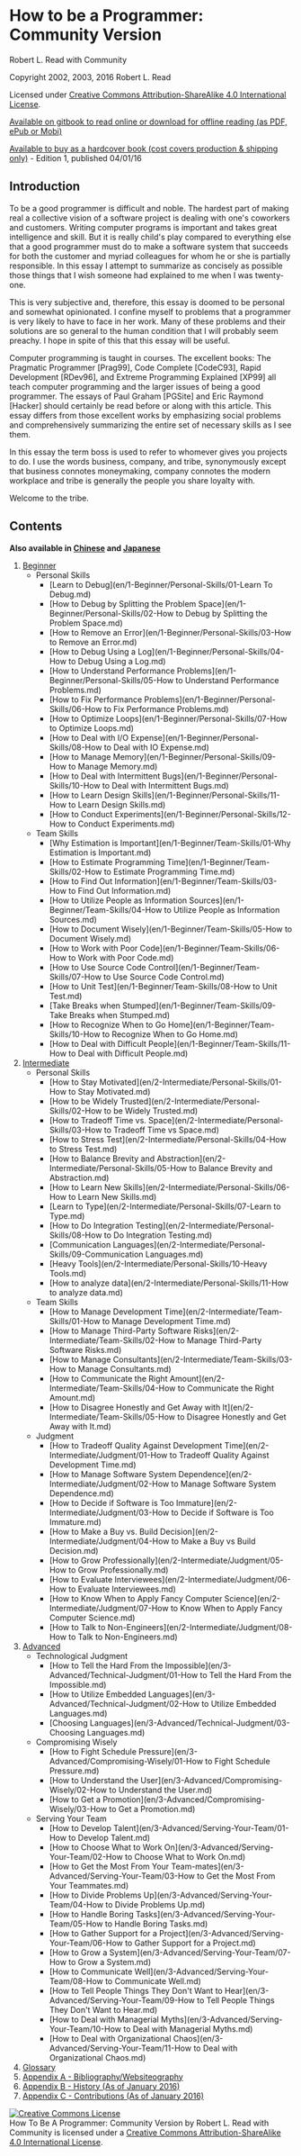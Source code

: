 # How to be a Programmer: Community Version
[//]: # (Version:1.1.0)
Robert L. Read with Community

Copyright 2002, 2003, 2016 Robert L. Read

Licensed under [Creative Commons Attribution-ShareAlike 4.0 International License](http://creativecommons.org/licenses/by-sa/4.0/).

[Available on gitbook to read online or download for offline reading (as PDF, ePub or Mobi)](https://www.gitbook.com/book/braydie/how-to-be-a-programmer/details)

[Available to buy as a hardcover book (cost covers production & shipping only)](http://www.blurb.com/b/6999069-how-to-be-a-programmer) - Edition 1, published 04/01/16

## Introduction
To be a good programmer is difficult and noble. The hardest part of making real a collective vision of a software project is dealing with one's coworkers and customers. Writing computer programs is important and takes great intelligence and skill. But it is really child's play compared to everything else that a good programmer must do to make a software system that succeeds for both the customer and myriad colleagues for whom he or she is partially responsible. In this essay I attempt to summarize as concisely as possible those things that I wish someone had explained to me when I was twenty-one.

This is very subjective and, therefore, this essay is doomed to be personal and somewhat opinionated. I confine myself to problems that a programmer is very likely to have to face in her work. Many of these problems and their solutions are so general to the human condition that I will probably seem preachy. I hope in spite of this that this essay will be useful.

Computer programming is taught in courses. The excellent books: The Pragmatic Programmer [Prag99], Code Complete [CodeC93], Rapid Development [RDev96], and Extreme Programming Explained [XP99] all teach computer programming and the larger issues of being a good programmer. The essays of Paul Graham [PGSite] and Eric Raymond [Hacker] should certainly be read before or along with this article. This essay differs from those excellent works by emphasizing social problems and comprehensively summarizing the entire set of necessary skills as I see them.

In this essay the term boss is used to refer to whomever gives you projects to do. I use the words business, company, and tribe, synonymously except that business connotes moneymaking, company connotes the modern workplace and tribe is generally the people you share loyalty with.

Welcome to the tribe.

## Contents

**Also available in [Chinese](zh/README.md) and [Japanese](jp/README.md)**

1. [Beginner](en/1-Beginner)
	- Personal Skills
		- [Learn to Debug](en/1-Beginner/Personal-Skills/01-Learn To Debug.md)
		- [How to Debug by Splitting the Problem Space](en/1-Beginner/Personal-Skills/02-How to Debug by Splitting the Problem Space.md)
		- [How to Remove an Error](en/1-Beginner/Personal-Skills/03-How to Remove an Error.md)
		- [How to Debug Using a Log](en/1-Beginner/Personal-Skills/04-How to Debug Using a Log.md)
		- [How to Understand Performance Problems](en/1-Beginner/Personal-Skills/05-How to Understand Performance Problems.md)
		- [How to Fix Performance Problems](en/1-Beginner/Personal-Skills/06-How to Fix Performance Problems.md)
		- [How to Optimize Loops](en/1-Beginner/Personal-Skills/07-How to Optimize Loops.md)
		- [How to Deal with I/O Expense](en/1-Beginner/Personal-Skills/08-How to Deal with IO Expense.md)
		- [How to Manage Memory](en/1-Beginner/Personal-Skills/09-How to Manage Memory.md)
		- [How to Deal with Intermittent Bugs](en/1-Beginner/Personal-Skills/10-How to Deal with Intermittent Bugs.md)
		- [How to Learn Design Skills](en/1-Beginner/Personal-Skills/11-How to Learn Design Skills.md)
		- [How to Conduct Experiments](en/1-Beginner/Personal-Skills/12-How to Conduct Experiments.md)
	- Team Skills
		- [Why Estimation is Important](en/1-Beginner/Team-Skills/01-Why Estimation is Important.md)
		- [How to Estimate Programming Time](en/1-Beginner/Team-Skills/02-How to Estimate Programming Time.md)
		- [How to Find Out Information](en/1-Beginner/Team-Skills/03-How to Find Out Information.md)
		- [How to Utilize People as Information Sources](en/1-Beginner/Team-Skills/04-How to Utilize People as Information Sources.md)
		- [How to Document Wisely](en/1-Beginner/Team-Skills/05-How to Document Wisely.md)
		- [How to Work with Poor Code](en/1-Beginner/Team-Skills/06-How to Work with Poor Code.md)
		- [How to Use Source Code Control](en/1-Beginner/Team-Skills/07-How to Use Source Code Control.md)
		- [How to Unit Test](en/1-Beginner/Team-Skills/08-How to Unit Test.md)
		- [Take Breaks when Stumped](en/1-Beginner/Team-Skills/09-Take Breaks when Stumped.md)
		- [How to Recognize When to Go Home](en/1-Beginner/Team-Skills/10-How to Recognize When to Go Home.md)
		- [How to Deal with Difficult People](en/1-Beginner/Team-Skills/11-How to Deal with Difficult People.md)
2. [Intermediate](en/2-Intermediate)
	- Personal Skills
		- [How to Stay Motivated](en/2-Intermediate/Personal-Skills/01-How to Stay Motivated.md)
		- [How to be Widely Trusted](en/2-Intermediate/Personal-Skills/02-How to be Widely Trusted.md)
		- [How to Tradeoff Time vs. Space](en/2-Intermediate/Personal-Skills/03-How to Tradeoff Time vs Space.md)
		- [How to Stress Test](en/2-Intermediate/Personal-Skills/04-How to Stress Test.md)
		- [How to Balance Brevity and Abstraction](en/2-Intermediate/Personal-Skills/05-How to Balance Brevity and Abstraction.md)
		- [How to Learn New Skills](en/2-Intermediate/Personal-Skills/06-How to Learn New Skills.md)
		- [Learn to Type](en/2-Intermediate/Personal-Skills/07-Learn to Type.md)
		- [How to Do Integration Testing](en/2-Intermediate/Personal-Skills/08-How to Do Integration Testing.md)
		- [Communication Languages](en/2-Intermediate/Personal-Skills/09-Communication Languages.md)
		- [Heavy Tools](en/2-Intermediate/Personal-Skills/10-Heavy Tools.md)
		- [How to analyze data](en/2-Intermediate/Personal-Skills/11-How to analyze data.md)
	- Team Skills
		- [How to Manage Development Time](en/2-Intermediate/Team-Skills/01-How to Manage Development Time.md)
		- [How to Manage Third-Party Software Risks](en/2-Intermediate/Team-Skills/02-How to Manage Third-Party Software Risks.md)
		- [How to Manage Consultants](en/2-Intermediate/Team-Skills/03-How to Manage Consultants.md)
		- [How to Communicate the Right Amount](en/2-Intermediate/Team-Skills/04-How to Communicate the Right Amount.md)
		- [How to Disagree Honestly and Get Away with It](en/2-Intermediate/Team-Skills/05-How to Disagree Honestly and Get Away with It.md)
	- Judgment
		- [How to Tradeoff Quality Against Development Time](en/2-Intermediate/Judgment/01-How to Tradeoff Quality Against Development Time.md)
		- [How to Manage Software System Dependence](en/2-Intermediate/Judgment/02-How to Manage Software System Dependence.md)
		- [How to Decide if Software is Too Immature](en/2-Intermediate/Judgment/03-How to Decide if Software is Too Immature.md)
		- [How to Make a Buy vs. Build Decision](en/2-Intermediate/Judgment/04-How to Make a Buy vs Build Decision.md)
		- [How to Grow Professionally](en/2-Intermediate/Judgment/05-How to Grow Professionally.md)
		- [How to Evaluate Interviewees](en/2-Intermediate/Judgment/06-How to Evaluate Interviewees.md)
		- [How to Know When to Apply Fancy Computer Science](en/2-Intermediate/Judgment/07-How to Know When to Apply Fancy Computer Science.md)
		- [How to Talk to Non-Engineers](en/2-Intermediate/Judgment/08-How to Talk to Non-Engineers.md)
3. [Advanced](en/3-Advanced)
	- Technological Judgment
        - [How to Tell the Hard From the Impossible](en/3-Advanced/Technical-Judgment/01-How to Tell the Hard From the Impossible.md)
        - [How to Utilize Embedded Languages](en/3-Advanced/Technical-Judgment/02-How to Utilize Embedded Languages.md)
        - [Choosing Languages](en/3-Advanced/Technical-Judgment/03-Choosing Languages.md)
    - Compromising Wisely
        - [How to Fight Schedule Pressure](en/3-Advanced/Compromising-Wisely/01-How to Fight Schedule Pressure.md)
        - [How to Understand the User](en/3-Advanced/Compromising-Wisely/02-How to Understand the User.md)
        - [How to Get a Promotion](en/3-Advanced/Compromising-Wisely/03-How to Get a Promotion.md)
    - Serving Your Team
        - [How to Develop Talent](en/3-Advanced/Serving-Your-Team/01-How to Develop Talent.md)
        - [How to Choose What to Work On](en/3-Advanced/Serving-Your-Team/02-How to Choose What to Work On.md)
        - [How to Get the Most From Your Team-mates](en/3-Advanced/Serving-Your-Team/03-How to Get the Most From Your Teammates.md)
        - [How to Divide Problems Up](en/3-Advanced/Serving-Your-Team/04-How to Divide Problems Up.md)
        - [How to Handle Boring Tasks](en/3-Advanced/Serving-Your-Team/05-How to Handle Boring Tasks.md)
        - [How to Gather Support for a Project](en/3-Advanced/Serving-Your-Team/06-How to Gather Support for a Project.md)
        - [How to Grow a System](en/3-Advanced/Serving-Your-Team/07-How to Grow a System.md)
        - [How to Communicate Well](en/3-Advanced/Serving-Your-Team/08-How to Communicate Well.md)
        - [How to Tell People Things They Don't Want to Hear](en/3-Advanced/Serving-Your-Team/09-How to Tell People Things They Don't Want to Hear.md)
        - [How to Deal with Managerial Myths](en/3-Advanced/Serving-Your-Team/10-How to Deal with Managerial Myths.md)
        - [How to Deal with Organizational Chaos](en/3-Advanced/Serving-Your-Team/11-How to Deal with Organizational Chaos.md)
4. [Glossary](en/GLOSSARY.md)
5. [Appendix A - Bibliography/Websiteography](en/5-Bibliography.md)
6. [Appendix B - History (As of January 2016)](en/6-History.md)
6. [Appendix C - Contributions (As of January 2016)](en/7-Contributions.md)


<a rel="license" href="http://creativecommons.org/licenses/by-sa/4.0/"><img alt="Creative Commons License" style="border-width:0" src="https://i.creativecommons.org/l/by-sa/4.0/88x31.png" /></a><br /><span xmlns:dct="http://purl.org/dc/terms/" href="http://purl.org/dc/dcmitype/Text" property="dct:title" rel="dct:type">How To Be A Programmer: Community Version</span> by <span xmlns:cc="http://creativecommons.org/ns#" property="cc:attributionName">Robert L. Read with Community</span> is licensed under a <a rel="license" href="http://creativecommons.org/licenses/by-sa/4.0/">Creative Commons Attribution-ShareAlike 4.0 International License</a>.

